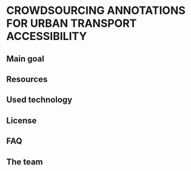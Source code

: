 # CROWDSOURCING ANNOTATIONS FOR URBAN TRANSPORT ACCESSIBILITY

## Main goal

## Resources

## Used technology

## License

## FAQ

## The team

